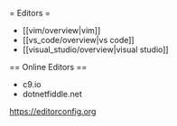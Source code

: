 = Editors =
* [[vim/overview|vim]]
* [[vs_code/overview|vs code]]
* [[visual_studio/overview|visual studio]]


== Online Editors ==
* c9.io
* dotnetfiddle.net

https://editorconfig.org
